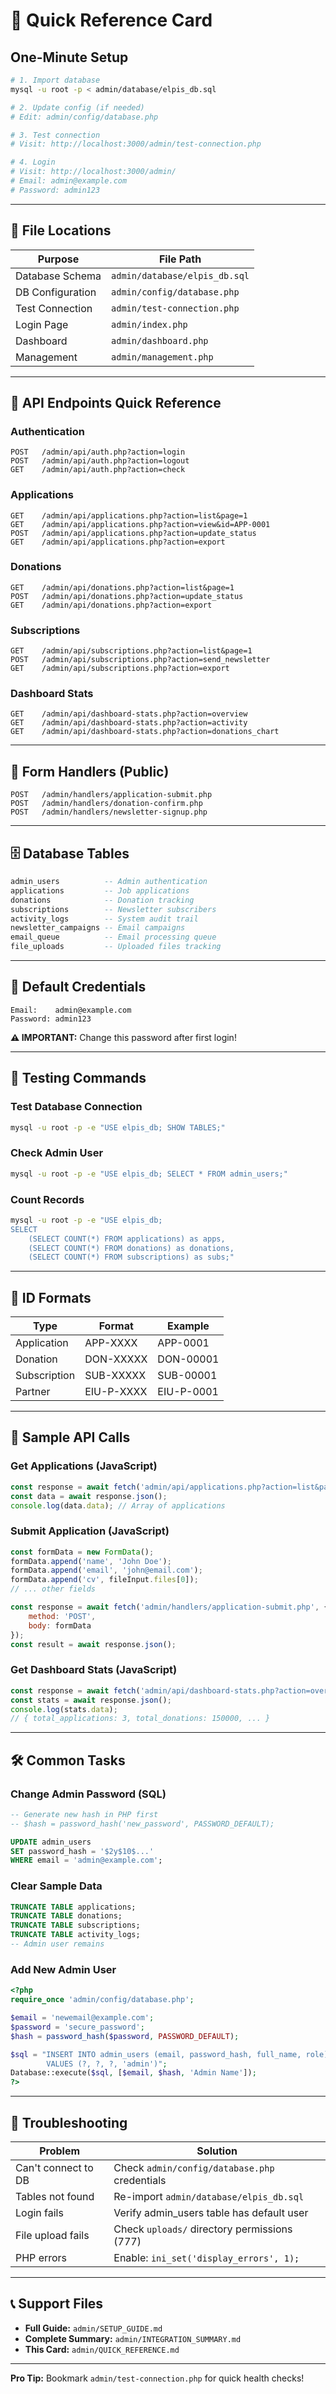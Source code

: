 # 🚀 Quick Reference Card

## One-Minute Setup

```bash
# 1. Import database
mysql -u root -p < admin/database/elpis_db.sql

# 2. Update config (if needed)
# Edit: admin/config/database.php

# 3. Test connection
# Visit: http://localhost:3000/admin/test-connection.php

# 4. Login
# Visit: http://localhost:3000/admin/
# Email: admin@example.com
# Password: admin123
```

---

## 📂 File Locations

| Purpose | File Path |
|---------|-----------|
| Database Schema | `admin/database/elpis_db.sql` |
| DB Configuration | `admin/config/database.php` |
| Test Connection | `admin/test-connection.php` |
| Login Page | `admin/index.php` |
| Dashboard | `admin/dashboard.php` |
| Management | `admin/management.php` |

---

## 🔗 API Endpoints Quick Reference

### Authentication
```
POST   /admin/api/auth.php?action=login
POST   /admin/api/auth.php?action=logout
GET    /admin/api/auth.php?action=check
```

### Applications
```
GET    /admin/api/applications.php?action=list&page=1
GET    /admin/api/applications.php?action=view&id=APP-0001
POST   /admin/api/applications.php?action=update_status
GET    /admin/api/applications.php?action=export
```

### Donations
```
GET    /admin/api/donations.php?action=list&page=1
POST   /admin/api/donations.php?action=update_status
GET    /admin/api/donations.php?action=export
```

### Subscriptions
```
GET    /admin/api/subscriptions.php?action=list&page=1
POST   /admin/api/subscriptions.php?action=send_newsletter
GET    /admin/api/subscriptions.php?action=export
```

### Dashboard Stats
```
GET    /admin/api/dashboard-stats.php?action=overview
GET    /admin/api/dashboard-stats.php?action=activity
GET    /admin/api/dashboard-stats.php?action=donations_chart
```

---

## 📨 Form Handlers (Public)

```
POST   /admin/handlers/application-submit.php
POST   /admin/handlers/donation-confirm.php
POST   /admin/handlers/newsletter-signup.php
```

---

## 🗄️ Database Tables

```sql
admin_users          -- Admin authentication
applications         -- Job applications
donations            -- Donation tracking
subscriptions        -- Newsletter subscribers
activity_logs        -- System audit trail
newsletter_campaigns -- Email campaigns
email_queue          -- Email processing queue
file_uploads         -- Uploaded files tracking
```

---

## 🔐 Default Credentials

```
Email:    admin@example.com
Password: admin123
```

**⚠️ IMPORTANT:** Change this password after first login!

---

## 🧪 Testing Commands

### Test Database Connection
```bash
mysql -u root -p -e "USE elpis_db; SHOW TABLES;"
```

### Check Admin User
```bash
mysql -u root -p -e "USE elpis_db; SELECT * FROM admin_users;"
```

### Count Records
```bash
mysql -u root -p -e "USE elpis_db; 
SELECT 
    (SELECT COUNT(*) FROM applications) as apps,
    (SELECT COUNT(*) FROM donations) as donations,
    (SELECT COUNT(*) FROM subscriptions) as subs;"
```

---

## 🎨 ID Formats

| Type | Format | Example |
|------|--------|---------|
| Application | APP-XXXX | APP-0001 |
| Donation | DON-XXXXX | DON-00001 |
| Subscription | SUB-XXXXX | SUB-00001 |
| Partner | EIU-P-XXXX | EIU-P-0001 |

---

## 📱 Sample API Calls

### Get Applications (JavaScript)
```javascript
const response = await fetch('admin/api/applications.php?action=list&page=1&per_page=10');
const data = await response.json();
console.log(data.data); // Array of applications
```

### Submit Application (JavaScript)
```javascript
const formData = new FormData();
formData.append('name', 'John Doe');
formData.append('email', 'john@email.com');
formData.append('cv', fileInput.files[0]);
// ... other fields

const response = await fetch('admin/handlers/application-submit.php', {
    method: 'POST',
    body: formData
});
const result = await response.json();
```

### Get Dashboard Stats (JavaScript)
```javascript
const response = await fetch('admin/api/dashboard-stats.php?action=overview');
const stats = await response.json();
console.log(stats.data);
// { total_applications: 3, total_donations: 150000, ... }
```

---

## 🛠️ Common Tasks

### Change Admin Password (SQL)
```sql
-- Generate new hash in PHP first
-- $hash = password_hash('new_password', PASSWORD_DEFAULT);

UPDATE admin_users 
SET password_hash = '$2y$10$...' 
WHERE email = 'admin@example.com';
```

### Clear Sample Data
```sql
TRUNCATE TABLE applications;
TRUNCATE TABLE donations;
TRUNCATE TABLE subscriptions;
TRUNCATE TABLE activity_logs;
-- Admin user remains
```

### Add New Admin User
```php
<?php
require_once 'admin/config/database.php';

$email = 'newemail@example.com';
$password = 'secure_password';
$hash = password_hash($password, PASSWORD_DEFAULT);

$sql = "INSERT INTO admin_users (email, password_hash, full_name, role) 
        VALUES (?, ?, ?, 'admin')";
Database::execute($sql, [$email, $hash, 'Admin Name']);
?>
```

---

## 🐛 Troubleshooting

| Problem | Solution |
|---------|----------|
| Can't connect to DB | Check `admin/config/database.php` credentials |
| Tables not found | Re-import `admin/database/elpis_db.sql` |
| Login fails | Verify admin_users table has default user |
| File upload fails | Check `uploads/` directory permissions (777) |
| PHP errors | Enable: `ini_set('display_errors', 1);` |

---

## 📞 Support Files

- **Full Guide:** `admin/SETUP_GUIDE.md`
- **Complete Summary:** `admin/INTEGRATION_SUMMARY.md`
- **This Card:** `admin/QUICK_REFERENCE.md`

---

**Pro Tip:** Bookmark `admin/test-connection.php` for quick health checks!

